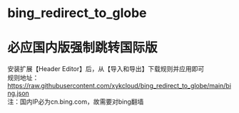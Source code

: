 # bing_redirect_to_globe
# 必应国内版强制跳转国际版
安装扩展【Header Editor】后，从【导入和导出】下载规则并应用即可  
规则地址：https://raw.githubusercontent.com/xykcloud/bing_redirect_to_globe/main/bing.json  
注：国内IP必为cn.bing.com，故需要对bing翻墙  
